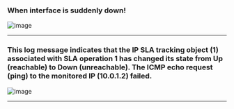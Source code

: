 ### When interface is suddenly down!
![image](https://github.com/user-attachments/assets/ba3a3c99-e5f9-407f-ad5c-626d323866e1)

---

### This log message indicates that the IP SLA tracking object (1) associated with SLA operation 1 has changed its state from Up (reachable) to Down (unreachable). The ICMP echo request (ping) to the monitored IP (10.0.1.2) failed.
![image](https://github.com/user-attachments/assets/9a1bd5d0-e221-4b89-88c9-03b770907dc8)


---


